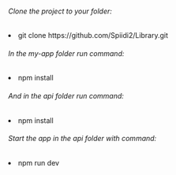 ###### Clone the project to your folder:
<li>git clone https://github.com/Spiidi2/Library.git

###### In the my-app folder run command: 
<li>npm install

###### And in the api folder run command: 
<li>npm install

###### Start the app in the api folder with command:
 <li>npm run dev
